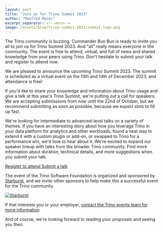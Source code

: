 ```yaml
---
layout: post
title: "Join us for Trino Summit 2023"
author: "Manfred Moser"
excerpt_separator: <!--more-->
image: /assets/blog/trino-summit-2023/summit-logo.png
---
```


The Trino community is buzzing. Commander Bun Bun is ready to invite you all to
join us for Trino Summit 2023. And "all" really means everyone in the community.
The event is free to attend, virtual, and full of news and shared knowledge from
your peers using Trino. Don't hesitate to submit your talk and register to
attend now.

<!--more-->

We are pleased to announce the upcoming Trino Summit 2023. The summit is
scheduled as a virtual event on the 13th and 14th of December 2023, and 
attendance is free!

If you'd like to share your knowledge and information about Trino usage and give
a talk at this year's Trino Summit, we're putting out a call for speakers. We
are accepting submissions from now until the 22nd of October, but we recommend
submitting as soon as possible, because we expect slots to fill up fast.

We're looking for intermediate to advanced-level talks on a variety of themes.
If you have an interesting story about how you leverage Trino in your data
platform for analytics and other workloads, found a neat way to extend it with a
custom plugin or add-on, or swapped to Trino for a performance win, we'd love to
hear about it. We're excited to expand our speaker lineup with talks from the
broader Trino community. Find more information about duration, technical
details, and more suggestions when you submit your talk.

<div class="card-deck spacer-30">
    <a class="btn btn-pink" href="https://www.starburst.io/info/trinosummit2023/?utm_source=trino&utm_medium=website&utm_campaign=NORAM-FY24-Q4-EV-Trino-Summit-2023&utm_content=blog-1">
        Register to attend
    </a>
    <a class="btn btn-pink" href="https://sessionize.com/trino-summit-2023/">
        Submit a talk
    </a>
</div>
<div class="spacer-30"></div>

The event of the Trino Software Foundation is organized and sponsored by
[Starburst](https://starburst.io), and we invite other sponsors to help make
this a successful event for the Trino community.

<a href="https://starburst.io">
  <img src="{{site_url}}/assets/images/logos/starburst-small.png" title="Starburst"/>
</a>

If that interests you or your employer, [contact the Trino events team for more
information](mailto:events@starburst.io).

And of course, we're looking forward to reading your proposals and seeing you
then.
